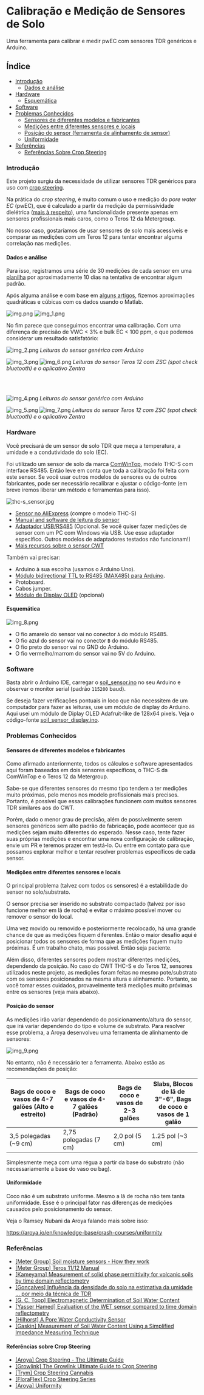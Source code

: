 # Calibração e Medição de Sensores de Solo

Uma ferramenta para calibrar e medir pwEC com sensores TDR genéricos e Arduino.

## Índice

- [Introdução](#introdução)
  - [Dados e análise](#dados-e-análise)
- [Hardware](#hardware)
  - [Esquemática](#esquemática)
- [Software](#software)
- [Problemas Conhecidos](#problemas-conhecidos)
  - [Sensores de diferentes modelos e fabricantes](#sensores-de-diferentes-modelos-e-fabricantes)
  - [Medições entre diferentes sensores e locais](#medições-entre-diferentes-sensores-e-locais)
  - [Posição do sensor (ferramenta de alinhamento de sensor)](#posição-do-sensor)
  - [Uniformidade](#uniformidade)
- [Referências](#referências)
  - [Referências Sobre Crop Steering](#referências-sobre-crop-steering)

### Introdução

Este projeto surgiu da necessidade de utilizar sensores TDR genéricos para uso com [crop steering](#referências-sobre-crop-steering).

Na prática do _crop steering_, é muito comum o uso e medição do _pore water EC_ (pwEC), que é calculado a partir da 
medição da permissividade dielétrica
([mais à respeito](https://www.metergroup.com/en/meter-environment/measurement-insights/tdr-fdr-capacitance-compared)),
uma funcionalidade presente apenas em sensores profissionais mais caros, como o Teros 12 da Metergroup.

No nosso caso, gostaríamos de usar sensores de solo mais acessíveis e comparar as medições com um Teros 12 para
tentar encontrar alguma correlação nas medições.

#### Dados e análise

Para isso, registramos uma série de 30 medições de cada sensor em uma 
[planilha](https://docs.google.com/spreadsheets/d/1E9GSEiDYnn_6L7qgtjaymDu83J8WYE-xgDbja41ro9Q/) por aproximadamente
10 dias na tentativa de encontrar algum padrão.

Após alguma análise e com base em [alguns artigos](#referências), fizemos aproximações quadráticas e cúbicas com os 
dados usando o Matlab.

![img.png](assets/img.png) 
![img_1.png](assets/img_1.png)

No fim parece que conseguimos encontrar uma calibração. Com uma diferença de precisão de VWC < 3% e bulk EC < 100 ppm, o 
que podemos considerar um resultado satisfatório:

![img_2.png](assets/img_2.png)
_Leituras do sensor genérico com Arduino_

![img_3.png](assets/img_3.png)
![img_6.png](assets/img_6.png)
_Leituras do sensor Teros 12 com ZSC (spot check bluetooth) e o aplicativo Zentra_

<br><br>

![img_4.png](assets/img_4.png)
_Leituras do sensor genérico com Arduino_

![img_5.png](assets/img_5.png)
![img_7.png](assets/img_7.png)
_Leituras do sensor Teros 12 com ZSC (spot check bluetooth) e o aplicativo Zentra_

### Hardware

Você precisará de um sensor de solo TDR que meça a temperatura, a umidade e a condutividade do solo (EC).

Foi utilizado um sensor de solo da marca [ComWinTop](http://www.comwintop.com/), modelo THC-S com interface RS485. Então 
leve em conta que toda a calibração foi feita com este sensor. Se você usar outros modelos de sensores ou de outros 
fabricantes, pode ser necessário recalibrar e ajustar o código-fonte (em breve iremos liberar um método e ferramentas para isso).

![thc-s_sensor.jpg](assets/thc-s_sensor.jpg) <br>

- [Sensor no AliExpress](https://pt.aliexpress.com/item/1005001524845572.html) (compre o modelo THC-S)<br>
- [Manual and software de leitura do sensor](https://wiki20210805.oss-cn-hongkong.aliyuncs.com/download/sensors/Smart_Agriculture/CWT%20soil%20sensor%20manual.zip) <br>
- [Adaptador USB/RS485](https://pt.aliexpress.com/item/33017179197.html) (Opcional. Se você quiser fazer medições de sensor com um PC com Windows via USB. Use esse adaptador específico. Outros modelos de adaptadores testados não funcionam!) <br>
- [Mais recursos sobre o sensor CWT](http://www.comwintop.com/index.php?s=index/category/index&id=144) <br>

Também vai precisar:
- Arduino à sua escolha (usamos o Arduino Uno).
- [Módulo bidirectional TTL to RS485 (MAX485) para Arduino](https://pt.aliexpress.com/item/32848382513.html).
- Protoboard.
- Cabos jumper.
- [Módulo de Display OLED](https://pt.aliexpress.com/item/1005004971492089.html) (opcional)

#### Esquemática

![img_8.png](assets/img_8.png)

- O fio amarelo do sensor vai no conector `A` do módulo RS485. 
- O fio azul do sensor vai no conector `B` do módulo RS485. 
- O fio preto do sensor vai no GND do Arduino.
- O fio vermelho/marrom do sensor vai no 5V do Arduino.

### Software

Basta abrir o Arduino IDE, carregar o [soil_sensor.ino](soil_sensor.ino) no seu Arduino e observar o monitor serial 
(padrão `115200` baud).

Se deseja fazer verificações pontuais in loco que não necessitem de um computador para fazer as leituras, use um módulo 
de display do Arduino. Aqui usei um módulo de Diplay OLED Adafruit-like de 128x64 pixels. 
Veja o código-fonte [soil_sensor_display.ino](soil_sensor_display.ino).

### Problemas Conhecidos

#### Sensores de diferentes modelos e fabricantes

Como afirmado anteriormente, todos os cálculos e software apresentados aqui foram baseados em dois sensores específicos, 
o THC-S da ComWinTop e o Teros 12 da Metergroup.

Sabe-se que diferentes sensores do mesmo tipo tendem a ter medições muito próximas, pelo menos nos modelo profissionais 
mais precisos. Portanto, é possível que essas calibrações funcionem com muitos sensores TDR similares aos do CWT.

Porém, dado o menor grau de precisão, além de possivelmente serem sensores genéricos sem alto padrão de fabricação,
pode acontecer que as medições sejam muito diferentes do esperado. Nesse caso, tente fazer suas próprias medições e 
encontrar uma nova configuração de calibração, envie um PR e teremos prazer em testá-lo. Ou entre em contato para que 
possamos explorar melhor e tentar resolver problemas específicos de cada sensor.

#### Medições entre diferentes sensores e locais

O principal problema (talvez com todos os sensores) é a estabilidade do sensor no solo/substrato.

O sensor precisa ser inserido no substrato compactado (talvez por isso funcione melhor em lã de rocha) e evitar
o máximo possível mover ou remover o sensor do local.

Uma vez movido ou removido e posteriormente recolocado, há uma grande chance de que as medições fiquem diferentes. Então 
o maior desafio aqui é posicionar todos os sensores de forma que as medições fiquem muito próximas. É um trabalho chato, 
mas possível. Então seja paciente.

Além disso, diferentes sensores podem mostrar diferentes medições, dependendo da posição. No caso do CWT THC-S e
do Teros 12, sensores utilizados neste projeto, as medições foram feitas no mesmo pote/substrato com os sensores 
posicionados na mesma altura e alinhamento. Portanto, se você tomar esses cuidados, provavelmente terá medições muito 
próximas entre os sensores (veja mais abaixo).

#### Posição do sensor

As medições irão variar dependendo do posicionamento/altura do sensor, que irá variar dependendo do tipo e volume de substrato.
Para resolver esse problema, a Aroya desenvolveu uma ferramenta de alinhamento de sensores:

![img_9.png](assets/img_9.png) <br>

No entanto, não é necessário ter a ferramenta. Abaixo estão as recomendações de posição:

| Bags de coco e vasos de 4-7 galões (Alto e estreito) | Bags de coco e vasos de 4-7 galões (Padrão) | Bags de coco e vasos de 2-3 galões | Slabs, Blocos de lã de 3"-6", Bags de coco e vasos de 1 galão |
|------------------------------------------------------|--------------------------------------|----------------------------|---------------------------------------------------------------|
| 3,5 polegadas (~9 cm)                                | 2,75 polegadas (7 cm)                | 2,0 pol (5 cm)             | 1.25 pol (~3 cm)                                              |

Simplesmente meça com uma régua a partir da base do substrato (não necessariamente a base do vaso ou bag).

#### Uniformidade

Coco não é um substrato uniforme. Mesmo a lã de rocha não tem tanta uniformidade. Esse é o principal fator nas diferenças 
de medições causados pelo posicionamento do sensor.

Veja o Ramsey Nubani da Aroya falando mais sobre isso:

https://aroya.io/en/knowledge-base/crash-courses/uniformity

### Referências

- [[Meter Group] Soil moisture sensors - How they work](https://www.metergroup.com/en/meter-environment/measurement-insights/tdr-fdr-capacitance-compared) <br>
- [[Meter Group] Teros 11/12 Manual](assets/20587_TEROS11-12_Manual_Web.pdf) <br>
- [[Kameyama] Measurement of solid phase permittivity for volcanic soils by time domain reflectometry](assets/kameyama2008.pdf) <br>
- [[Gonçalves] Influência da densidade do solo na estimativa da umidade ... por meio da técnica de TDR](assets/nitossolo.pdf) <br>
- [[G. C. Topp] Electromagnetic Determination of Soil Water Content](assets/topp1980.pdf) <br>
- [[Yasser Hamed] Evaluation of the WET sensor compared to time domain reflectometry](assets/hamed.pdf) <br>
- [[Hilhorst] A Pore Water Conductivity Sensor](assets/hilhorst2000.pdf) <br>
- [[Gaskin] Measurement of Soil Water Content Using a Simplified Impedance Measuring Technique](assets/gaskin1996.pdf)

#### Referências sobre Crop Steering

- [[Aroya] Crop Steering - The Ultimate Guide](https://aroya.io/en/resources/crop-steering)
- [[Growlink] The Growlink Ultimate Guide to Crop Steering](https://www.growlink.com/crop-steering)
- [[Trym] Crop Steering Cannabis](https://trym.io/crop-steering-cannabis/)
- [[FloraFlex] Crop Steering Series](https://floraflex.com/default/how-to-grow/crop-steering)
- [[Aroya] Uniformity](https://aroya.io/en/knowledge-base/crash-courses/uniformity)